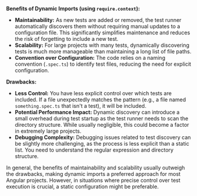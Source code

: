 **Benefits of Dynamic Imports (using `require.context`):**

*   **Maintainability:**  As new tests are added or removed, the test runner automatically discovers them without requiring manual updates to a configuration file. This significantly simplifies maintenance and reduces the risk of forgetting to include a new test.
*   **Scalability:** For large projects with many tests, dynamically discovering tests is much more manageable than maintaining a long list of file paths.
*   **Convention over Configuration:** The code relies on a naming convention (`.spec.ts`) to identify test files, reducing the need for explicit configuration.

**Drawbacks:**

*   **Less Control:**  You have less explicit control over which tests are included. If a file unexpectedly matches the pattern (e.g., a file named `something.spec.ts` that isn't a test), it will be included.
*   **Potential Performance Impact:**  Dynamic discovery can introduce a small overhead during test startup as the test runner needs to scan the directory structure. While usually negligible, this could become a factor in extremely large projects.
*   **Debugging Complexity:** Debugging issues related to test discovery can be slightly more challenging, as the process is less explicit than a static list.  You need to understand the regular expression and directory structure.

In general, the benefits of maintainability and scalability usually outweigh the drawbacks, making dynamic imports a preferred approach for most Angular projects.  However, in situations where precise control over test execution is crucial, a static configuration might be preferable.